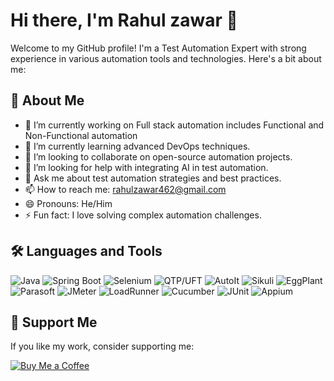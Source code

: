 # Hi there, I'm Rahul zawar 👋

Welcome to my GitHub profile! I'm a Test Automation Expert with strong experience in various automation tools and technologies. Here's a bit about me:

## 🚀 About Me

- 🔭 I’m currently working on Full stack automation includes Functional and Non-Functional automation
- 🌱 I’m currently learning advanced DevOps techniques.
- 👯 I’m looking to collaborate on open-source automation projects.
- 🤔 I’m looking for help with integrating AI in test automation.
- 💬 Ask me about test automation strategies and best practices.
- 📫 How to reach me: [rahulzawar462@gmail.com](mailto:rahulzawar462@gmail.com)
- 😄 Pronouns: He/Him
- ⚡ Fun fact: I love solving complex automation challenges.

## 🛠️ Languages and Tools

![Java](https://img.shields.io/badge/Java-ED8B00?style=for-the-badge&logo=java&logoColor=white)
![Spring Boot](https://img.shields.io/badge/Spring_Boot-6DB33F?style=for-the-badge&logo=spring-boot&logoColor=white)
![Selenium](https://img.shields.io/badge/Selenium-43B02A?style=for-the-badge&logo=selenium&logoColor=white)
![QTP/UFT](https://img.shields.io/badge/QTP/UFT-02569B?style=for-the-badge&logo=hp&logoColor=white)
![AutoIt](https://img.shields.io/badge/AutoIt-0066B8?style=for-the-badge&logo=autoit&logoColor=white)
![Sikuli](https://img.shields.io/badge/Sikuli-FF5722?style=for-the-badge)
![EggPlant](https://img.shields.io/badge/EggPlant-FF4081?style=for-the-badge)
![Parasoft](https://img.shields.io/badge/Parasoft-00A3E0?style=for-the-badge)
![JMeter](https://img.shields.io/badge/JMeter-D22128?style=for-the-badge&logo=apache-jmeter&logoColor=white)
![LoadRunner](https://img.shields.io/badge/LoadRunner-00AEEF?style=for-the-badge)
![Cucumber](https://img.shields.io/badge/Cucumber-23D96C?style=for-the-badge&logo=cucumber&logoColor=white)
![JUnit](https://img.shields.io/badge/JUnit-25A162?style=for-the-badge&logo=junit5&logoColor=white)
![Appium](https://img.shields.io/badge/Appium-DC2F02?style=for-the-badge&logo=appium&logoColor=white)


## 💖 Support Me

If you like my work, consider supporting me:

[![Buy Me a Coffee](https://img.shields.io/badge/Buy_Me_a_Coffee-F7DF1E?style=for-the-badge&logo=buy-me-a-coffee&logoColor=black)](https://buymeacoffee.com/rahulzawar)
